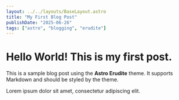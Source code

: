 ```yaml
---
layout: ../../layouts/BaseLayout.astro
title: "My First Blog Post"
publishDate: "2025-06-26"
tags: ["astro", "blogging", "erudite"]
---
```


# Hello World! This is my first post.

This is a sample blog post using the **Astro Erudite** theme.
It supports Markdown and should be styled by the theme.

Lorem ipsum dolor sit amet, consectetur adipiscing elit.
